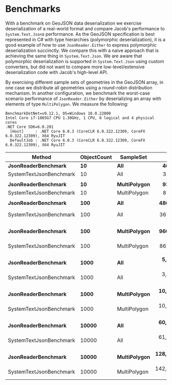 # Benchmarks

With a benchmark on GeoJSON data deserialization we exercise deserialization
of a real-world format and compare Jacob's performance to `System.Text.Json`s
performance. As the GeoJSON specification is best represented in C# with type
hierarchies (polymorphic deserialization), it is a good example of how to use
`JsonReader.Either` to express polymorphic deserialization succinctly. We
compare this with a naive approach that is achieving the same thing in
`System.Text.Json`. We are aware that polymorphic deserialization is supported
in `System.Text.Json` using custom converters, but did not want to compare
more low-level/extensive deserialization code with Jacob's high-level API.

By exercising different sample sets of geometries in the GeoJSON array, in one
case we distribute all geometries using a round-robin distribution mechanism.
In another configuration, we benchmark the worst-case scenario performance of
`JsonReader.Either` by deserializing an array with elements of type
`MultiPolygon`. We measure the following:

    BenchmarkDotNet=v0.12.1, OS=Windows 10.0.22000
    Intel Core i7-1065G7 CPU 1.30GHz, 1 CPU, 8 logical and 4 physical cores
    .NET Core SDK=6.0.201
      [Host]     : .NET Core 6.0.3 (CoreCLR 6.0.322.12309, CoreFX 6.0.322.12309), X64 RyuJIT
      DefaultJob : .NET Core 6.0.3 (CoreCLR 6.0.322.12309, CoreFX 6.0.322.12309), X64 RyuJIT

|                  Method | ObjectCount |    SampleSet |          Mean |        Error |       StdDev | Ratio | RatioSD |     Gen 0 |     Gen 1 |     Gen 2 |   Allocated |
|------------------------ |------------ |--------------|--------------:|-------------:|-------------:|------:|--------:|----------:|----------:|----------:|------------:|
|     **JsonReaderBenchmark** |          **10** |          **All** |      **46.12 μs** |     **0.882 μs** |     **1.115 μs** |  **1.32** |    **0.04** |    **1.8921** |         **-** |         **-** |     **7.83 KB** |
| SystemTextJsonBenchmark |          10 |          All |      35.06 μs |     0.673 μs |     0.661 μs |  1.00 |    0.00 |    3.7842 |         - |         - |     15.7 KB |
|                         |             |                     |               |              |              |       |         |           |           |           |             |
|     **JsonReaderBenchmark** |          **10** | **MultiPolygon** |      **93.75 μs** |     **1.806 μs** |     **1.855 μs** |  **1.06** |    **0.04** |    **4.8828** |    **0.1221** |         **-** |    **20.16 KB** |
| SystemTextJsonBenchmark |          10 | MultiPolygon |      87.64 μs |     1.749 μs |     3.109 μs |  1.00 |    0.00 |    9.2773 |         - |         - |    38.02 KB |
|                         |             |                     |               |              |              |       |         |           |           |           |             |
|     **JsonReaderBenchmark** |         **100** |          **All** |     **486.69 μs** |     **9.342 μs** |     **9.175 μs** |  **1.32** |    **0.03** |   **20.5078** |    **0.9766** |         **-** |    **83.88 KB** |
| SystemTextJsonBenchmark |         100 |          All |     367.92 μs |     5.094 μs |     4.516 μs |  1.00 |    0.00 |   39.0625 |    5.8594 |         - |   161.09 KB |
|                         |             |                     |               |              |              |       |         |           |           |           |             |
|     **JsonReaderBenchmark** |         **100** | **MultiPolygon** |     **960.07 μs** |    **16.182 μs** |    **15.137 μs** |  **1.11** |    **0.02** |   **47.8516** |   **15.6250** |         **-** |   **199.16 KB** |
| SystemTextJsonBenchmark |         100 | MultiPolygon |     862.43 μs |     9.172 μs |     8.580 μs |  1.00 |    0.00 |   83.9844 |   25.3906 |         - |   373.46 KB |
|                         |             |                     |               |              |              |       |         |           |           |           |             |
|     **JsonReaderBenchmark** |        **1000** |          **All** |   **5,007.96 μs** |    **86.742 μs** |    **76.894 μs** |  **1.26** |    **0.02** |  **132.8125** |   **62.5000** |         **-** |   **844.31 KB** |
| SystemTextJsonBenchmark |        1000 |          All |   3,968.88 μs |    52.979 μs |    46.965 μs |  1.00 |    0.00 |  257.8125 |  125.0000 |         - |  1609.24 KB |
|                         |             |                     |               |              |              |       |         |           |           |           |             |
|     **JsonReaderBenchmark** |        **1000** | **MultiPolygon** |  **10,259.01 μs** |   **201.294 μs** |   **178.442 μs** |  **0.99** |    **0.02** |  **312.5000** |  **156.2500** |         **-** |  **1985.12 KB** |
| SystemTextJsonBenchmark |        1000 | MultiPolygon |  10,358.38 μs |   174.165 μs |   154.393 μs |  1.00 |    0.00 |  593.7500 |  296.8750 |         - |  3713.12 KB |
|                         |             |                     |               |              |              |       |         |           |           |           |             |
|     **JsonReaderBenchmark** |       **10000** |          **All** |  **60,955.24 μs** | **1,119.826 μs** | **1,149.979 μs** |  **1.00** |    **0.03** | **1444.4444** |  **444.4444** |  **111.1111** |  **8537.14 KB** |
| SystemTextJsonBenchmark |       10000 |          All |  61,381.19 μs |   849.500 μs |   709.371 μs |  1.00 |    0.00 | 2888.8889 | 1444.4444 |  444.4444 | 16470.32 KB |
|                         |             |                     |               |              |              |       |         |           |           |           |             |
|     **JsonReaderBenchmark** |       **10000** | **MultiPolygon** | **128,842.65 μs** | **2,549.790 μs** | **3,574.449 μs** |  **0.90** |    **0.03** | **3500.0000** | **1500.0000** |  **500.0000** | **19945.18 KB** |
| SystemTextJsonBenchmark |       10000 | MultiPolygon | 142,806.56 μs | 2,738.989 μs | 3,044.380 μs |  1.00 |    0.00 | 6750.0000 | 3000.0000 | 1000.0000 | 37511.51 KB |
